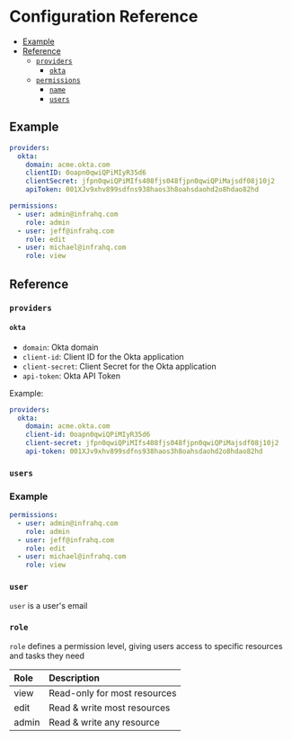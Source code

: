 # Configuration Reference

* [Example](#example)
* [Reference](#reference)
  * [`providers`](#providers)
    * [`okta`](#okta)
  * [`permissions`](#permissions)
    * [`name`](#permission)
    * [`users`](#user)

## Example

```yaml
providers:
  okta:
    domain: acme.okta.com
    clientID: 0oapn0qwiQPiMIyR35d6
    clientSecret: jfpn0qwiQPiMIfs408fjs048fjpn0qwiQPiMajsdf08j10j2
    apiToken: 001XJv9xhv899sdfns938haos3h8oahsdaohd2o8hdao82hd

permissions:
  - user: admin@infrahq.com
    role: admin
  - user: jeff@infrahq.com
    role: edit
  - user: michael@infrahq.com
    role: view
```

## Reference

### `providers`

#### `okta`

* `domain`: Okta domain
* `client-id`: Client ID for the Okta application
* `client-secret`: Client Secret for the Okta application
* `api-token`: Okta API Token

Example:

```yaml
providers:
  okta:
    domain: acme.okta.com
    client-id: 0oapn0qwiQPiMIyR35d6
    client-secret: jfpn0qwiQPiMIfs408fjs048fjpn0qwiQPiMajsdf08j10j2
    api-token: 001XJv9xhv899sdfns938haos3h8oahsdaohd2o8hdao82hd
```

### `users`

### Example

```yaml
permissions:
  - user: admin@infrahq.com
    role: admin
  - user: jeff@infrahq.com
    role: edit
  - user: michael@infrahq.com
    role: view
```

### `user`

`user` is a user's email

### `role`

`role` defines a permission level, giving users access to specific resources and tasks they need

| Role       | Description                        |
| :--------  | :------------------------------    |
| view       | Read-only for most resources       |
| edit       | Read & write most resources        |
| admin      | Read & write any resource          |

